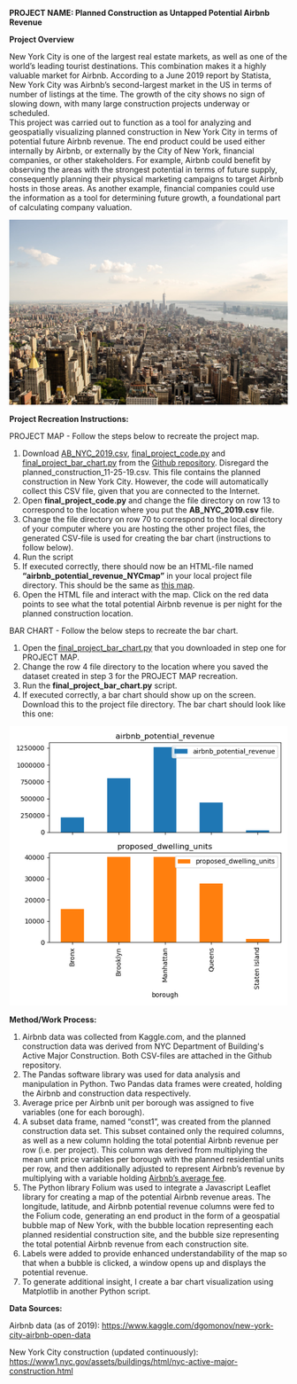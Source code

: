 **PROJECT NAME: Planned Construction as Untapped Potential Airbnb Revenue**



**Project Overview**

New York City is one of the largest real estate markets, as well as one of the world’s leading tourist destinations. This combination makes it a highly valuable market for Airbnb. According to a June 2019 report by Statista, New York City was Airbnb’s second-largest market in the US in terms of number of listings at the time. The growth of the city shows no sign of slowing down, with many large construction projects underway or scheduled.  
This project was carried out to function as a tool for analyzing and geospatially visualizing planned construction in New York City in terms of potential future Airbnb revenue. The end product could be used either internally by Airbnb, or externally by the City of New York, financial companies, or other stakeholders. For example, Airbnb could benefit by observing the areas with the strongest potential in terms of future supply, consequently planning their physical marketing campaigns to target Airbnb hosts in those areas. As another example, financial companies could use the information as a tool for determining future growth, a foundational part of calculating company valuation.

![](https://github.com/ehannell/INFO664-01-Final-Project/blob/master/manhattan.jpeg)

**Project Recreation Instructions:**

PROJECT MAP - Follow the steps below to recreate the project map.
1.	Download [AB_NYC_2019.csv](https://github.com/ehannell/INFO664-01-Final-Project/blob/master/AB_NYC_2019.csv), [final_project_code.py](https://github.com/ehannell/INFO664-01-Final-Project/blob/master/final_project_code.py) and [final_project_bar_chart.py](https://github.com/ehannell/INFO664-01-Final-Project/blob/master/final_project_bar_chart.py) from the [Github repository](https://github.com/ehannell/INFO664-01-Final-Project). Disregard the planned_construction_11-25-19.csv. This file contains the planned construction in New York City. However, the code will automatically collect this CSV file, given that you are connected to the Internet. 
2.	Open **final_project_code.py** and change the file directory on row 13 to correspond to the location where you put the **AB_NYC_2019.csv** file.
3.	Change the file directory on row 70 to correspond to the local directory of your computer where you are hosting the other project files, the generated CSV-file is used for creating the bar chart (instructions to follow below).
4.	Run the script
5.	If executed correctly, there should now be an HTML-file named **“airbnb_potential_revenue_NYCmap”** in your local project file directory. This should be the same as [this map](https://github.com/ehannell/INFO664-01-Final-Project/blob/master/map_snapshot.JPG).
6.	Open the HTML file and interact with the map. Click on the red data points to see what the total potential Airbnb revenue is per night for the planned construction location. 

BAR CHART - Follow the below steps to recreate the bar chart.
1.	Open the [final_project_bar_chart.py](https://github.com/ehannell/INFO664-01-Final-Project/blob/master/final_project_bar_chart.py) that you downloaded in step one for PROJECT MAP.
2.	Change the row 4 file directory to the location where you saved the dataset created in step 3 for the PROJECT MAP recreation.
3.	Run the **final_project_bar_chart.py** script. 
4.	If executed correctly, a bar chart should show up on the screen. Download this to the project file directory. The bar chart should look like this one:

![](https://github.com/ehannell/INFO664-01-Final-Project/blob/master/bar_chart.png)



**Method/Work Process:** 
1.	Airbnb data was collected from Kaggle.com, and the planned construction data was derived from NYC Department of Building's Active Major Construction. Both CSV-files are attached in the Github repository.
2.	The Pandas software library was used for data analysis and manipulation in Python. Two Pandas data frames were created, holding the Airbnb and construction data respectively.
3.	Average price per Airbnb unit per borough was assigned to five variables (one for each borough).
4.	A subset data frame, named “const1”, was created from the planned construction data set. This subset contained only the required columns, as well as a new column holding the total potential Airbnb revenue per row (i.e. per project). This column was derived from multiplying the mean unit price variables per borough with the planned residential units per row, and then additionally adjusted to represent Airbnb’s revenue by multiplying with a variable holding [Airbnb’s average fee](https://www.airbnb.com/help/topic/1120/pricing-fees).
5.	The Python library Folium was used to integrate a Javascript Leaflet library for creating a map of the potential Airbnb revenue areas. The longitude, latitude, and Airbnb potential revenue columns were fed to the Folium code, generating an end product in the form of a geospatial bubble map of New York, with the bubble location representing each planned residential construction site, and the bubble size representing the total potential Airbnb revenue from each construction site. 
6.	Labels were added to provide enhanced understandability of the map so that when a bubble is clicked, a window opens up and displays the potential revenue. 
7.	To generate additional insight, I create a bar chart visualization using Matplotlib in another Python script. 

**Data Sources:**

Airbnb data (as of 2019): 
https://www.kaggle.com/dgomonov/new-york-city-airbnb-open-data

New York City construction (updated continuously): 
https://www1.nyc.gov/assets/buildings/html/nyc-active-major-construction.html
